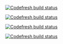 
[![Codefresh build status](http://eacb35a4.ngrok.io/api/badges/build?branch=master&repoName=b7beet&repoOwner=olsynt&pipelineName=b7beet&accountName=olegs-codefresh&type=white-duo&)](https://g.codefresh.io/repositories/codefresh-io/cf-api/builds?filter=trigger:build)


[![Codefresh build status](http://eacb35a4.ngrok.io/api/badges/build?branch=master&repoName=b7beet&repoOwner=olsynt&pipelineName=b7beet&accountName=olegs-codefresh&type=cf-1&)](https://g.codefresh.io/repositories/codefresh-io/cf-api/builds?filter=trigger:build)

[![Codefresh build status](http://codefresh.dev/api/badges/build?branch=master&repoName=cf-yml-examples&repoOwner=codefresh-io&pipelineName=cf-yml-examples&accountName=olegs-codefresh&type=white-duo&)](https://g.codefresh.io/repositories/codefresh-io/cf-api/builds?filter=trigger:build)


[![Codefresh build status](http://codefresh.dev/api/badges/build?branch=master&repoName=cf-yml-examples&repoOwner=codefresh-io&pipelineName=cf-yml-examples&accountName=olegs-codefresh&type=cf-1&)](https://g.codefresh.io/repositories/codefresh-io/cf-api/builds?filter=trigger:build)

